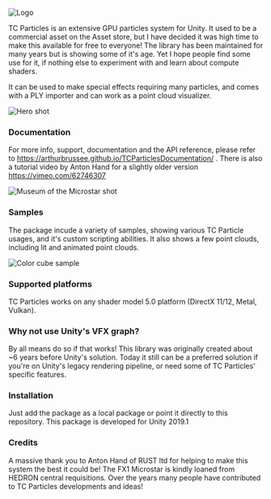 ![Logo](http://g2f.nl/0fa2cd5)




TC Particles is an extensive GPU particles system for Unity. It used to be a commercial asset on the Asset store, but I have decided it was high time to make this available for free to everyone! The library has been maintained for many years but is showing some of it's age. Yet I hope people find some use for it, if nothing else to experiment with and learn about compute shaders.

It can be used to make special effects requiring many particles, and comes with a PLY importer and can work as a point cloud visualizer.

![Hero shot](http://g2f.nl/0pgcokl)

### Documentation
For more info, support, documentation and the API reference, please refer to https://arthurbrussee.github.io/TCParticlesDocumentation/ . There is also a tutorial video by Anton Hand for a slightly older version https://vimeo.com/62746307

![Museum of the Microstar shot](http://g2f.nl/01epqyw)

### Samples

The package incude a variety of samples, showing various TC Particle usages, and it's custom scripting abilities. It also shows a few point clouds, including lit and animated point clouds.

![Color cube sample](http://g2f.nl/0a02dah)

### Supported platforms
TC Particles works on any shader model 5.0 platform (DirectX 11/12, Metal, Vulkan).


### Why not use Unity's VFX graph?
By all means do so if that works! This library was originally created about ~6 years before Unity's solution. Today it still can be a preferred solution if you're on Unity's legacy rendering pipeline, or need some of TC Particles' specific features.

### Installation
Just add the package as a local package or point it directly to this repository. This package is developed for Unity 2019.1

### Credits
A massive thank you to Anton Hand of RUST ltd for helping to make this system the best it could be!
The FX1 Microstar is kindly loaned from HEDRON central requisitions. Over the years many people have contributed to TC Particles developments and ideas!


